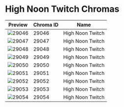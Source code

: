 # High Noon Twitch Chromas

| Preview | Chroma ID | Name |
|---------|-----------|------|
| ![29046](https://raw.communitydragon.org/latest/plugins/rcp-be-lol-game-data/global/default/v1/champion-chroma-images/29/29046.png) | 29046 | High Noon Twitch |
| ![29047](https://raw.communitydragon.org/latest/plugins/rcp-be-lol-game-data/global/default/v1/champion-chroma-images/29/29047.png) | 29047 | High Noon Twitch |
| ![29048](https://raw.communitydragon.org/latest/plugins/rcp-be-lol-game-data/global/default/v1/champion-chroma-images/29/29048.png) | 29048 | High Noon Twitch |
| ![29049](https://raw.communitydragon.org/latest/plugins/rcp-be-lol-game-data/global/default/v1/champion-chroma-images/29/29049.png) | 29049 | High Noon Twitch |
| ![29050](https://raw.communitydragon.org/latest/plugins/rcp-be-lol-game-data/global/default/v1/champion-chroma-images/29/29050.png) | 29050 | High Noon Twitch |
| ![29051](https://raw.communitydragon.org/latest/plugins/rcp-be-lol-game-data/global/default/v1/champion-chroma-images/29/29051.png) | 29051 | High Noon Twitch |
| ![29052](https://raw.communitydragon.org/latest/plugins/rcp-be-lol-game-data/global/default/v1/champion-chroma-images/29/29052.png) | 29052 | High Noon Twitch |
| ![29053](https://raw.communitydragon.org/latest/plugins/rcp-be-lol-game-data/global/default/v1/champion-chroma-images/29/29053.png) | 29053 | High Noon Twitch |
| ![29054](https://raw.communitydragon.org/latest/plugins/rcp-be-lol-game-data/global/default/v1/champion-chroma-images/29/29054.png) | 29054 | High Noon Twitch |